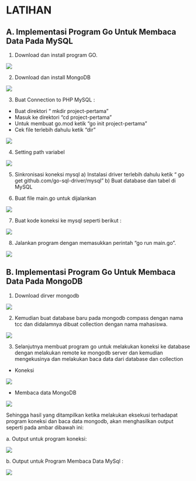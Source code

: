 # LATIHAN

## A. Implementasi Program Go Untuk Membaca Data Pada MySQL

1. Download dan install program GO.

![](img/01.png)

2. Download dan install MongoDB

![](img/02.png)

3. Buat Connection to PHP MySQL :
- Buat direktori “ mkdir project-pertama”
- Masuk ke direktori “cd project-pertama”
- Untuk membuat go.mod ketik “go init project-pertama”
- Cek file terlebih dahulu ketik “dir”

![](img/03.png)

4. Setting path variabel

![](img/04.png)

5. Sinkronisasi koneksi mysql
a) Instalasi driver terlebih dahulu ketik “ go get github.com/go-sql-driver/mysql”
b) Buat database dan tabel di MySQL

6. Buat file main.go untuk dijalankan

![](img/05.png)

7. Buat kode koneksi ke mysql seperti berikut :

![](img/06.png)

8. Jalankan program dengan memasukkan perintah “go run main.go”.

![](img/07.png)




## B. Implementasi Program Go Untuk Membaca Data Pada MongoDB

1. Download dirver mongodb

![](img/08.png)

2. Kemudian buat database baru pada mongodb compass dengan nama tcc dan didalamnya dibuat collection dengan nama mahasiswa.

![](img/09.png)

3. Selanjutnya membuat program go untuk melakukan koneksi ke database dengan melakukan remote ke mongodb server dan kemudian mengekusinya dan melakukan baca data dari database dan collection

- Koneksi

![](img/10.png)

- Membaca data MongoDB

![](img/11.png)

Sehingga hasil yang ditampilkan ketika melakukan eksekusi terhadapat program koneksi dan baca data mongodb, akan menghasilkan output seperti pada ambar dibawah ini:

a. Output untuk program koneksi:

![](img/12.png)

b. Output untuk Program Membaca Data MySql :

![](img/13.png)